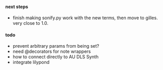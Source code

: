 #### next steps
- finish making sonify.py work with the new terms, then move to gilles. very close to 1.0.

#### todo
- prevent arbitrary params from being set?
- need @decorators for note wrappers
- how to connect directly to AU DLS Synth
- integrate lilypond